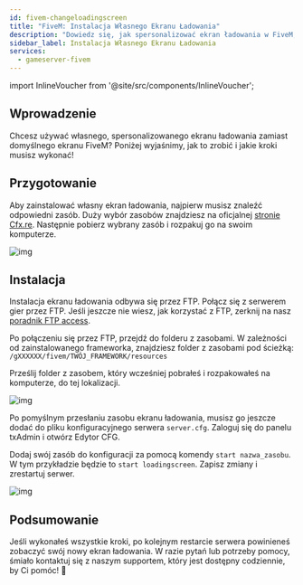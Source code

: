 ```yaml
---
id: fivem-changeloadingscreen
title: "FiveM: Instalacja Własnego Ekranu Ładowania"
description: "Dowiedz się, jak spersonalizować ekran ładowania w FiveM, aby zapewnić unikalne doświadczenie graczom i poprawić wygląd serwera → Sprawdź teraz"
sidebar_label: Instalacja Własnego Ekranu Ładowania
services:
  - gameserver-fivem
---
```


import InlineVoucher from '@site/src/components/InlineVoucher';



## Wprowadzenie

Chcesz używać własnego, spersonalizowanego ekranu ładowania zamiast domyślnego ekranu FiveM? Poniżej wyjaśnimy, jak to zrobić i jakie kroki musisz wykonać!

<InlineVoucher />



## Przygotowanie

Aby zainstalować własny ekran ładowania, najpierw musisz znaleźć odpowiedni zasób. Duży wybór zasobów znajdziesz na oficjalnej [stronie Cfx.re](https://forum.cfx.re/c/releases/7). Następnie pobierz wybrany zasób i rozpakuj go na swoim komputerze.

![img](https://screensaver01.zap-hosting.com/index.php/s/zZKWWMWCJPqKonj/preview)



## Instalacja

Instalacja ekranu ładowania odbywa się przez FTP. Połącz się z serwerem gier przez FTP. Jeśli jeszcze nie wiesz, jak korzystać z FTP, zerknij na nasz [poradnik FTP access](gameserver-ftpaccess.md).

Po połączeniu się przez FTP, przejdź do folderu z zasobami. W zależności od zainstalowanego frameworka, znajdziesz folder z zasobami pod ścieżką: `/gXXXXXX/fivem/TWÓJ_FRAMEWORK/resources`

Prześlij folder z zasobem, który wcześniej pobrałeś i rozpakowałeś na komputerze, do tej lokalizacji.

![img](https://screensaver01.zap-hosting.com/index.php/s/qkYBKoMox94EEWK/download)



Po pomyślnym przesłaniu zasobu ekranu ładowania, musisz go jeszcze dodać do pliku konfiguracyjnego serwera `server.cfg`. Zaloguj się do panelu txAdmin i otwórz Edytor CFG.

Dodaj swój zasób do konfiguracji za pomocą komendy `start nazwa_zasobu`. W tym przykładzie będzie to `start loadingscreen`. Zapisz zmiany i zrestartuj serwer.

![img](https://screensaver01.zap-hosting.com/index.php/s/gxniiKj3HmLGeEE/preview)







## Podsumowanie

Jeśli wykonałeś wszystkie kroki, po kolejnym restarcie serwera powinieneś zobaczyć swój nowy ekran ładowania. W razie pytań lub potrzeby pomocy, śmiało kontaktuj się z naszym supportem, który jest dostępny codziennie, by Ci pomóc! 🙂

<InlineVoucher />
